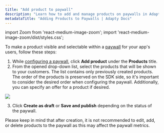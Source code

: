 ```yaml
---
title: "Add product to paywall"
description: "Learn how to add and manage products on paywalls in Adapty."
metadataTitle: "Adding Products to Paywalls | Adapty Docs"
---
```


import Zoom from 'react-medium-image-zoom';
import 'react-medium-image-zoom/dist/styles.css';

To make a product visible and selectable within a [paywall](paywalls) for your app's users, follow these steps:

1. While [configuring a paywall](create-paywall), click **Add product** under the **Products** title.
2. From the opened drop-down list, select the products that will be shown to your customers. The list contains only previously created products. The order of the products is preserved on the SDK side, so it's important to consider the desired order when configuring the paywall. Additionally, you can specify an offer for a product if desired.


<Zoom>
  <img src={require('./img/0479b51-ad_product_to_paywall.webp').default}
  style={{
    border: '1px solid #727272', /* border width and color */
    width: '700px', /* image width */
    display: 'block', /* for alignment */
    margin: '0 auto' /* center alignment */
  }}
/>
</Zoom>





3. Click **Create as draft** or **Save and publish** depending on the status of the paywall.

Please keep in mind that after creation, it is not recommended to edit, add, or delete products to the paywall as this may affect the paywall metrics.